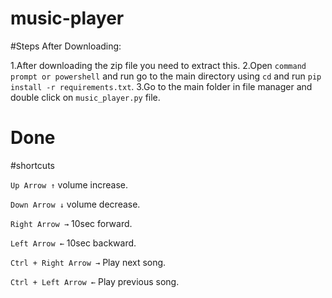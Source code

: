 # music-player

#Steps After Downloading:

1.After downloading the zip file you need to extract this.
2.Open `command prompt or powershell` and run go to the main directory using `cd` and run `pip install -r requirements.txt`.
3.Go to the main folder in file manager and double click on `music_player.py` file.

# Done


#shortcuts 

`Up Arrow ↑`  volume increase.

`Down Arrow ↓`  volume decrease.

`Right Arrow →`  10sec forward.

`Left Arrow ←`  10sec backward.

`Ctrl + Right Arrow →`  Play next song.

`Ctrl + Left Arrow ←` Play previous song.
